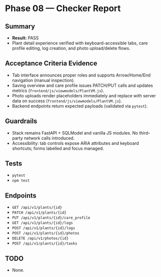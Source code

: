 # Phase 08 — Checker Report

## Summary
- **Result:** PASS
- Plant detail experience verified with keyboard-accessible tabs, care profile editing, log creation, and photo upload/delete flows.

## Acceptance Criteria Evidence
- Tab interface announces proper roles and supports Arrow/Home/End navigation (manual inspection).
- Saving overview and care profile issues PATCH/PUT calls and updates metrics (`frontend/js/viewmodels/PlantVM.js`).
- Photo uploads render placeholders immediately and replace with server data on success (`frontend/js/viewmodels/PlantVM.js`).
- Backend endpoints return expected payloads (validated via `pytest`).

## Guardrails
- Stack remains FastAPI + SQLModel and vanilla JS modules. No third-party network calls introduced.
- Accessibility: tab controls expose ARIA attributes and keyboard shortcuts; forms labelled and focus managed.

## Tests
- `pytest`
- `npm test`

## Endpoints
- `GET /api/v1/plants/{id}`
- `PATCH /api/v1/plants/{id}`
- `PUT /api/v1/plants/{id}/care_profile`
- `GET /api/v1/plants/{id}/logs`
- `POST /api/v1/plants/{id}/logs`
- `POST /api/v1/plants/{id}/photos`
- `DELETE /api/v1/photos/{id}`
- `POST /api/v1/plants/{id}/tasks`

## TODO
- None.
